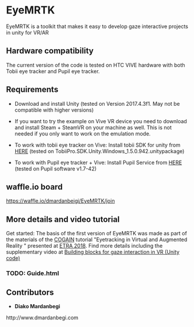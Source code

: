 # EyeMRTK
EyeMRTK is a toolkit that makes it easy to develop gaze interactive projects in unity for VR/AR

## Hardware compatibility
The current version of the code is tested on HTC VIVE hardware with both Tobii eye tracker and Pupil eye tracker. 

## Requirements
* Download and install Unity (tested on Version 2017.4.3f1. May not be compatible with higher versions)
* If you want to try the example on Vive VR device you need to download and install Steam + SteamVR on your machine as well. This is not needed if you only want to work on the emulation mode.  
*  To work with tobii eye tracker on Vive:
Install tobii SDK for unity from [HERE](http://developer.tobiipro.com/unity.html) (tested on TobiiPro.SDK.Unity.Windows_1.5.0.942.unitypackage)

* To work with Pupil eye tracker + Vive:
Install Pupil Service from [HERE](https://github.com/pupil-labs/pupil/releases/tag/v1.7) (tested on Pupil software v1.7-42) 

## waffle.io board 
https://waffle.io/dmardanbeigi/EyeMRTK/join


## More details and video tutorial
Get started: The basis of the first version of EyeMRTK was made as part of the materials of the [COGAIN](https://www.cogain.org) tutorial "Eyetracking in Virtual and Augmented Reality " presented at [ETRA 2018](http://etra.acm.org/2018/tutorials.html#tutorial-5). Find more details including the supplementary video at [Building blocks for gaze interaction in VR (Unity code)](http://www.dmardanbegi.com/tutorials.html)

### TODO: Guide.html


## Contributors
* **Diako Mardanbegi** 
<dmardanbeigi at gmail dot com>
http://www.dmardanbegi.com

